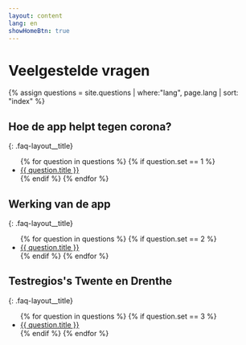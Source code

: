 ```yaml
---
layout: content
lang: en
showHomeBtn: true
---
```


# Veelgestelde vragen


{% assign questions = site.questions | where:"lang", page.lang | sort: "index"  %}

## Hoe de app helpt tegen corona?
{: .faq-layout__title}

<div class="faq-layout__contents __overview">
    <ul class="faq-layout__contents__list">
    {% for question in questions %}
        {% if question.set == 1 %}
            <li>
                <a class="faq-layout__item" href="{{ question.url }}" id="faq-{{ question.index }}">
                    {{ question.title }}
                </a>
            </li>
          {% endif %}
    {% endfor %}
    </ul>
</div>


## Werking van de app
{: .faq-layout__title}

<div class="faq-layout__contents __overview">
    <ul class="faq-layout__contents__list">
    {% for question in questions %}
        {% if question.set == 2 %}
            <li>
                <a class="faq-layout__item" href="{{ question.url }}" id="faq-{{ question.index }}">
                    {{ question.title }}
                </a>
            </li>
          {% endif %}
    {% endfor %}
    </ul>
</div>


## Testregios's Twente en Drenthe
{: .faq-layout__title}

<div class="faq-layout__contents __overview">
    <ul class="faq-layout__contents__list">
    {% for question in questions %}
        {% if question.set == 3 %}
            <li>
                <a class="faq-layout__item" href="{{ question.url }}" id="faq-{{ question.index }}">
                    {{ question.title }}
                </a>
            </li>
          {% endif %}
    {% endfor %}
    </ul>
</div>
